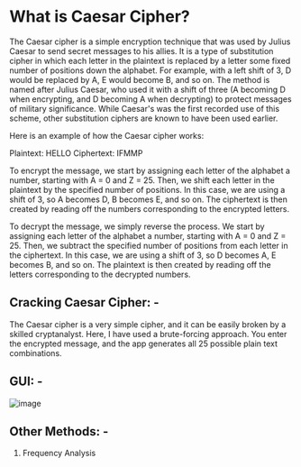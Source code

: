 # What is Caesar Cipher?

The Caesar cipher is a simple encryption technique that was used by Julius Caesar to send secret messages to his allies. It is a type of substitution cipher in which each letter in the plaintext is replaced by a letter some fixed number of positions down the alphabet. For example, with a left shift of 3, D would be replaced by A, E would become B, and so on. The method is named after Julius Caesar, who used it with a shift of three (A becoming D when encrypting, and D becoming A when decrypting) to protect messages of military significance. While Caesar's was the first recorded use of this scheme, other substitution ciphers are known to have been used earlier.

Here is an example of how the Caesar cipher works:

Plaintext: HELLO
Ciphertext: IFMMP

To encrypt the message, we start by assigning each letter of the alphabet a number, starting with A = 0 and Z = 25. Then, we shift each letter in the plaintext by the specified number of positions. In this case, we are using a shift of 3, so A becomes D, B becomes E, and so on. The ciphertext is then created by reading off the numbers corresponding to the encrypted letters.

To decrypt the message, we simply reverse the process. We start by assigning each letter of the alphabet a number, starting with A = 0 and Z = 25. Then, we subtract the specified number of positions from each letter in the ciphertext. In this case, we are using a shift of 3, so D becomes A, E becomes B, and so on. The plaintext is then created by reading off the letters corresponding to the decrypted numbers.

## Cracking Caesar Cipher: -

The Caesar cipher is a very simple cipher, and it can be easily broken by a skilled cryptanalyst. Here, I have used a brute-forcing approach. You enter the encrypted message, and the app generates all 25 possible plain text combinations.

## GUI: -
![image](https://github.com/Shaunak-Natu/Caesar-Cracker/assets/78775456/f488279c-9785-43d3-9196-a60db21d3f0d)

## Other Methods: -
1. Frequency Analysis


